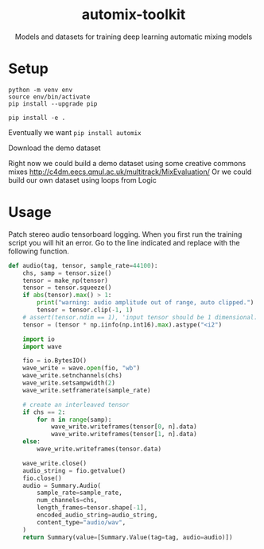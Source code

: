 <div align="center">

# automix-toolkit
Models and datasets for training deep learning automatic mixing models

</div>

# Setup

```
python -m venv env 
source env/bin/activate
pip install --upgrade pip
```

```
pip install -e . 
```

Eventually we want `pip install automix`

Download the demo dataset

Right now we could build a demo dataset using some creative commons mixes
http://c4dm.eecs.qmul.ac.uk/multitrack/MixEvaluation/
Or we could build our own dataset using loops from Logic

# Usage


Patch stereo audio tensorboard logging.
When you first run the training script you will hit an error. 
Go to the line indicated and replace with the following function.

```Python
def audio(tag, tensor, sample_rate=44100):
    chs, samp = tensor.size()
    tensor = make_np(tensor)
    tensor = tensor.squeeze()
    if abs(tensor).max() > 1:
        print("warning: audio amplitude out of range, auto clipped.")
        tensor = tensor.clip(-1, 1)
    # assert(tensor.ndim == 1), 'input tensor should be 1 dimensional.'
    tensor = (tensor * np.iinfo(np.int16).max).astype("<i2")

    import io
    import wave

    fio = io.BytesIO()
    wave_write = wave.open(fio, "wb")
    wave_write.setnchannels(chs)
    wave_write.setsampwidth(2)
    wave_write.setframerate(sample_rate)

    # create an interleaved tensor
    if chs == 2:
        for n in range(samp):
            wave_write.writeframes(tensor[0, n].data)
            wave_write.writeframes(tensor[1, n].data)
    else:
        wave_write.writeframes(tensor.data)

    wave_write.close()
    audio_string = fio.getvalue()
    fio.close()
    audio = Summary.Audio(
        sample_rate=sample_rate,
        num_channels=chs,
        length_frames=tensor.shape[-1],
        encoded_audio_string=audio_string,
        content_type="audio/wav",
    )
    return Summary(value=[Summary.Value(tag=tag, audio=audio)])
```